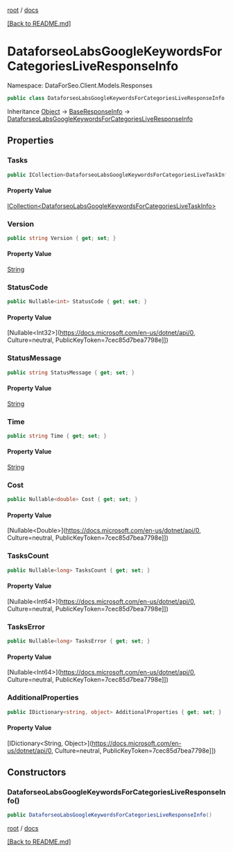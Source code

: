 [root](./../ "root") / [docs](./ "docs")

[[Back to README.md]](./../README.md "[Back to README.md]")

# DataforseoLabsGoogleKeywordsForCategoriesLiveResponseInfo

Namespace: DataForSeo.Client.Models.Responses

```csharp
public class DataforseoLabsGoogleKeywordsForCategoriesLiveResponseInfo : BaseResponseInfo
```

Inheritance [Object](https://docs.microsoft.com/en-us/dotnet/api/Object) → [BaseResponseInfo](./BaseResponseInfo.md) → [DataforseoLabsGoogleKeywordsForCategoriesLiveResponseInfo](./DataforseoLabsGoogleKeywordsForCategoriesLiveResponseInfo.md)

## Properties

### **Tasks**

```csharp
public ICollection<DataforseoLabsGoogleKeywordsForCategoriesLiveTaskInfo> Tasks { get; set; }
```

#### Property Value

[ICollection&lt;DataforseoLabsGoogleKeywordsForCategoriesLiveTaskInfo&gt;](./DataforseoLabsGoogleKeywordsForCategoriesLiveTaskInfo.md)<br>

### **Version**

```csharp
public string Version { get; set; }
```

#### Property Value

[String](https://docs.microsoft.com/en-us/dotnet/api/String)<br>

### **StatusCode**

```csharp
public Nullable<int> StatusCode { get; set; }
```

#### Property Value

[Nullable&lt;Int32&gt;](https://docs.microsoft.com/en-us/dotnet/api/0, Culture=neutral, PublicKeyToken=7cec85d7bea7798e]])<br>

### **StatusMessage**

```csharp
public string StatusMessage { get; set; }
```

#### Property Value

[String](https://docs.microsoft.com/en-us/dotnet/api/String)<br>

### **Time**

```csharp
public string Time { get; set; }
```

#### Property Value

[String](https://docs.microsoft.com/en-us/dotnet/api/String)<br>

### **Cost**

```csharp
public Nullable<double> Cost { get; set; }
```

#### Property Value

[Nullable&lt;Double&gt;](https://docs.microsoft.com/en-us/dotnet/api/0, Culture=neutral, PublicKeyToken=7cec85d7bea7798e]])<br>

### **TasksCount**

```csharp
public Nullable<long> TasksCount { get; set; }
```

#### Property Value

[Nullable&lt;Int64&gt;](https://docs.microsoft.com/en-us/dotnet/api/0, Culture=neutral, PublicKeyToken=7cec85d7bea7798e]])<br>

### **TasksError**

```csharp
public Nullable<long> TasksError { get; set; }
```

#### Property Value

[Nullable&lt;Int64&gt;](https://docs.microsoft.com/en-us/dotnet/api/0, Culture=neutral, PublicKeyToken=7cec85d7bea7798e]])<br>

### **AdditionalProperties**

```csharp
public IDictionary<string, object> AdditionalProperties { get; set; }
```

#### Property Value

[IDictionary&lt;String, Object&gt;](https://docs.microsoft.com/en-us/dotnet/api/0, Culture=neutral, PublicKeyToken=7cec85d7bea7798e]])<br>

## Constructors

### **DataforseoLabsGoogleKeywordsForCategoriesLiveResponseInfo()**

```csharp
public DataforseoLabsGoogleKeywordsForCategoriesLiveResponseInfo()
```

[root](./../ "root") / [docs](./ "docs")

[[Back to README.md]](./../README.md "[Back to README.md]")